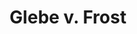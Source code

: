 ---
title: "Glebe v. Frost"
citation: "574 U.S. 21"
docket: "14-95"
publishdate: "2014-11-17"
argdate: "not argued"
tags:
- habeas corpus
summary: "Respondent was not entitled to habeas relief on the ground that the Washington Supreme Court unreasonably applied clearly established federal law by failing to classify the trial court’s closing-argument restriction as structural error, since none of this Court’s cases clearly requires including such an improper restriction in the structural error category."
---